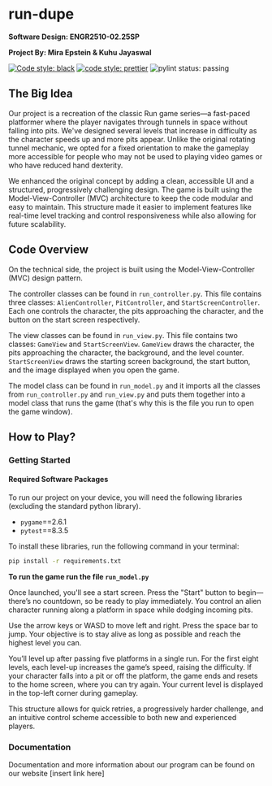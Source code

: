 # run-dupe

**Software Design: ENGR2510-02.25SP**

**Project By: Mira Epstein & Kuhu Jayaswal**

[![Code style: black](https://img.shields.io/badge/code%20style-black-000000.svg)](https://github.com/psf/black)
[![code style: prettier](https://img.shields.io/badge/code_style-prettier-ff69b4.svg)](https://github.com/prettier/prettier)
![pylint status: passing](https://img.shields.io/badge/pylint-passing-green)

## The Big Idea

Our project is a recreation of the classic Run game series—a fast-paced platformer where the player navigates through tunnels in space without falling into pits. We've designed several levels that increase in difficulty as the character speeds up and more pits appear. Unlike the original rotating tunnel mechanic, we opted for a fixed orientation to make the gameplay more accessible for people who may not be used to playing video games or who have reduced hand dexterity.

We enhanced the original concept by adding a clean, accessible UI and a structured, progressively challenging design. The game is built using the Model-View-Controller (MVC) architecture to keep the code modular and easy to maintain. This structure made it easier to implement features like real-time level tracking and control responsiveness while also allowing for future scalability.

## Code Overview
On the technical side, the project is built using the Model-View-Controller (MVC) design pattern. 

The controller classes can be found in `run_controller.py`. This file contains three classes: `AlienController`, `PitController`, and `StartScreenController`. Each one controls the character, the pits approaching the character, and the button on the start screen respectively.

The view classes can be found in `run_view.py`. This file contains two classes: `GameView` and `StartScreenView`. `GameView` draws the character, the pits approaching the character, the background, and the level counter. `StartScreenView` draws the starting screen background, the start button, and the image displayed when you open the game.

The model class can be found in `run_model.py` and it imports all the classes from `run_controller.py` and `run_view.py` and puts them together into a model class that runs the game (that's why this is the file you run to open the game window).

## How to Play?
### Getting Started

#### Required Software Packages

To run our project on your device, you will need the following libraries (excluding the standard python library).

- `pygame`==2.6.1
- `pytest`==8.3.5

To install these libraries, run the following command in your terminal:

```bash
pip install -r requirements.txt
```

**To run the game run the file `run_model.py`**

Once launched, you'll see a start screen. Press the "Start" button to begin—there’s no countdown, so be ready to play immediately. You control an alien character running along a platform in space while dodging incoming pits.

Use the arrow keys or WASD to move left and right. Press the space bar to jump. Your objective is to stay alive as long as possible and reach the highest level you can.

You’ll level up after passing five platforms in a single run. For the first eight levels, each level-up increases the game’s speed, raising the difficulty. If your character falls into a pit or off the platform, the game ends and resets to the home screen, where you can try again. Your current level is displayed in the top-left corner during gameplay.

This structure allows for quick retries, a progressively harder challenge, and an intuitive control scheme accessible to both new and experienced players.

### Documentation

Documentation and more information about our program can be found on our website [insert link here]
